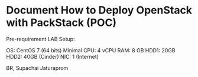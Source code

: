 # Document How to Deploy OpenStack with PackStack (POC) ##

Pre-requirement LAB Setup:

OS: CentOS 7 (64 bits) Minimal
CPU: 4 vCPU
RAM: 8 GB
HDD1: 20GB
HDD2: 40GB (Cinder)
NIC: 1 (Internet)


BR,
Supachai Jaturaprom
